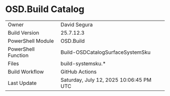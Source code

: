 ﻿# OSD.Build Catalog

| | |
|-|-|
| Owner | David Segura |
| Build Version | 25.7.12.3 |
| PowerShell Module | OSD.Build |
| PowerShell Function | Build-OSDCatalogSurfaceSystemSku |
| Files | build-systemsku.* |
| Build Workflow | GitHub Actions |
| Last Update | Saturday, July 12, 2025 10:06:45 PM UTC |
